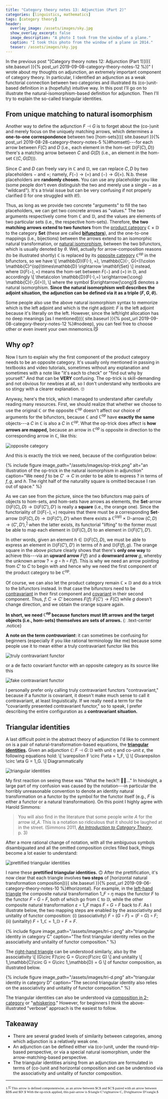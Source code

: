 ```yaml
---
title: "Category theory notes 13: Adjunction (Part 2)"
categories: [linguistics, mathematics]
tags: [category theory]
header:
  overlay_image: /assets/images/sky.jpg
  show_overlay_excerpt: false
  image_description: "A photo I took from the window of a plane."
  caption: "I took this photo from the window of a plane in 2014."
  teaser: /assets/images/sky.jpg
---
```


In the previous post "[Category theory notes 12: Adjunction (Part 1)]({{ site.baseurl }}{% post_url 2019-09-08-category-theory-notes-12 %})" I wrote about my thoughts on adjunction, an extremely important component of category theory. In particular, I identified an adjunction as a weak functorial connection between two categories and illustrated its (co-)unit-based definition in a (hopefully) intuitive way. In this post I'll go on to illustrate the natural-isomorphism-based definition for adjunction. Then I'll try to explain the so-called triangular identities.

## From unique matching to natural isomorphism
Another way to define the adjunction $F \dashv G$ is to forget about the (co-)unit and merely focus on the uniquely matching arrows, which determines a **one-to-one correspondence** between two [hom-sets]({{ site.baseurl }}{% post_url 2019-08-28-category-theory-notes-5 %}#homsett)---for each arrow between $F(C)$ and $D$ (i.e., each element in the hom-set $\mathbb{D}(F(C),D)$) there's a matching arrow between $C$ and $G(D)$ (i.e., an element in the hom-set $\mathbb{C}(C,G(D))$).
<a id="adjunction-blank"></a>

Since $C$ and $D$ can freely vary in $\mathbb{C}$ and $\mathbb{D},$ we can replace $C, D$ by two placeholders $-$ and $=$; namely, $F(-)\rightarrow(=)$ and $(-)\rightarrow G(=).$ N.b. these placeholders are **randomly chosen.** You can use any placeholder you like (some people don't even distinguish the two and merely use a single $-$ as a "wildcard"). It's a trivial issue but can be very confusing if not properly clarified (I for one struggled with it!).

Thus, as long as we provide two concrete "arguments" to fill the two placeholders, we can get two concrete arrows as "values." The two arguments respectively come from $\mathbb{C}$ and $\mathbb{D},$ and the values are elements of two particular sets (i.e., the respective hom-sets). Therefore, **the two matching arrows extend to two functors** from the [product category](https://en.wikipedia.org/wiki/Product_category) $\mathbb{C}\times\mathbb{D}$ to the category $\mathbf{Set}$ (these are called [**bifunctors**](https://en.wikipedia.org/wiki/Functor#Bifunctors_and_multifunctors)), <a id="ni"></a>and the one-to-one mappings (i.e., bijections) between the arrows extend to an isomorphic natural transformation, or [natural isomorphism](https://en.wikipedia.org/wiki/Natural_transformation), between the two bifunctors, which is usually denoted by $\theta$. Well, actually for arrow-composition reasons (to be illustrated shortly) $\mathbb{C}$ is replaced by its [opposite category](https://en.wikipedia.org/wiki/Opposite_category) $\mathbb{C}^{op}$ in the bifunctors, so we have
\\[ \mathbb{D}(F(-), =), \mathbb{C}(-, G(=))\colon \mathbb{C}^{op}\times\mathbb{D} \rightarrow \mathbf{Set} \\]
instead, where $\mathbb{D}(F(-), =)$ means the hom-set between $F(-)$ and $(=)$ in $\mathbb{D},$ and accordingly
\\[ \theta\colon \mathbb{D}(F(-),=) \xrightarrow{\cong} \mathbb{C}(-,G(=)),  \\]
where the symbol $\xrightarrow{\cong}$ denotes a natural isomorphism. **Since the natural isomorphism well describes the adjoint situation, the adjunction can be defined via it as a triple $\langle F, G, \theta\rangle$.**

Some people also use the above natural isomorphism syntax to memorize which is the left adjoint and which is the right adjoint: $F$ is the left adjoint because it's literally on the left. However, since the left/right allocation has no deep meanings [as I mentioned]({{ site.baseurl }}{% post_url 2019-09-08-category-theory-notes-12 %}#nodeep), you can feel free to choose other or even invent your own mnemonics.😼

## Why $op$?
Now I turn to explain why the first component of the product category needs to be an opposite category. It's usually only mentioned in passing in textbooks and video tutorials, sometimes without any explanation and sometimes with a note like "it's each to check" or "find out why by yourself." And that can be **VERY** confusing. The op-trick is skill-demanding and not obvious for newbies at all, so I don't understand why textbooks are so stingy with a clearer explanation. 🙄

Anyway, here's the trick, which I managed to understand after carefully reading many resources. First, we should realize that whether we choose to use the original $\mathbb{C}$ or the opposite $\mathbb{C}^{op}$ doesn't affect our choice of arguments for the bifunctors, because $\mathbb{C}$ and $\mathbb{C}^{op}$ have **exactly the same** objects---a $C$ in $\mathbb{C}$ is also a $C$ in $\mathbb{C}^{op}.$ What the op-trick does affect is **how arrows are mapped,** because an arrow in $\mathbb{C}^{op}$ is opposite in direction to the corresponding arrow in $\mathbb{C},$ like this:

![opposite category](/assets/images/op.png)

And this is exactly the trick we need, because of the configuration below:

{% include figure image_path="/assets/images/op-trick.png" alt="an illustration of the op-trick in the natural isomorphism in adjunction" caption="We need $f$ to be $C'\rightarrow C$ in order to be able to express $?$ in terms of $f, g,$ and $h.$ The right half of the naturality square is omitted because I ran out of space." %}

As we can see from the picture, since the two bifunctors map pairs of objects to hom-sets, and hom-sets have arrows as elements, the $\mathbf{Set}$-arrow $\mathbb{D}(F(C),D)\rightarrow\mathbb{D}(F(C'),D')$ is really a **square** (i.e., the orange one). Since the functoriality of $\mathbb{D}(F(-),=)$ requires that there must be a corresponding $\mathbf{Set}$-arrow $\mathbb{D}(F(C),D)\rightarrow\mathbb{D}(F(C'),D')$ when there exists a $\mathbb{C}^{(op)}\times\mathbb{D}$-arrow $(C,D)\rightarrow(C',D'),$<sup><a href="#fn1" id="ref1">1</a></sup> when the latter exists, its functorial "lifting" to the former must be able to map each element in $\mathbb{D}(F(C),D)$ to an element in $\mathbb{D}(F(C'),D').$

In other words, given an element $h\in\mathbb{D}(F(C),D),$ we must be able to express an element in $\mathbb{D}(F(C'),D')$ in terms of $h$ and $\mathbb{D}(F(f),g).$ The orange square in the above picture clearly shows that there's **only one way** to achieve this---via an **upward arrow** $F(f)$ and a **downward arrow** $g,$ whereby the unknown arrow $?=g\circ h\circ F(f).$ This is why we need an arrow pointing from $C'$ to $C$ to begin with and hence why we need the first component of the product category to be $\mathbb{C}^{op}$.

Of course, we can also let the product category remain $\mathbb{C}\times\mathbb{D}$ and do a trick to the bifunctors instead. In that case the bifunctors need to be [contravariant](http://mathworld.wolfram.com/ContravariantFunctor.html) in their first component and [covariant](http://mathworld.wolfram.com/CovariantFunctor.html) in their second component. Thus, $f\colon C\rightarrow C'$ becomes $F(f)\colon F(C')\rightarrow F(C)$ while $g$ doesn't change direction, and we obtain the orange square again.

**In short, we need $\mathbb{C}^{op}$ because functors must lift arrows and the target objects (i.e., hom-sets) themselves are sets of arrows.**
{: .text-center .notice}

**A note on the term _contravariant_:** it can sometimes be confusing for beginners (especially if you like rational terminology like me) because some people use it to mean either a truly contravariant functor like this

![truly contravariant functor](/assets/images/contravariant-true.svg)

or a de facto covariant functor with an opposite category as its source like this

![fake contravariant functor](/assets/images/contravariant-fake.svg)

I personally prefer only calling truly contravariant functors "contravariant," because if a functor is covariant, it doesn't make much sense to call it contravariant, at least linguistically. If we really need a term for the "covariantly presented contravariant functor," so to speak, I prefer describing the entire configuration as a **contravariant situation.**

## Triangular identities
A last difficult point in the abstract theory of adjunction I'd like to comment on is a pair of natural-transformation-based equations, the **[triangular identities](https://ncatlab.org/nlab/show/triangle+identities).** Given an adjunction $\mathbb{C}\colon F \dashv G\colon\mathbb{D}$ with unit $\eta$ and co-unit $\varepsilon,$ the following equations hold:
\\[ \varepsilon F \circ F\eta = 1\_F, \\]
\\[ G\varepsilon \circ \eta G = 1\_G. \\]
Diagrammatically

![triangular identities](/assets/images/tri-id.png)

My first reaction on seeing these was "What the heck?! 🥴🙀..." In hindsight, a large part of my confusion was caused by the notation---in particular the horribly unreasonable convention to denote an identity natural transformation on a functor by the symbol for the functor itself (e.g., $F$ is either a functor or a natural transformation). On this point I highly agree with Harold Simmons:
>You will also find in the literature that some people write $A$ for the arrow $id\_A.$ This is a notation so ridiculous that it should be laughed at in the street. (Simmons 2011, [_An Introduction to Category Theory_](https://books.google.co.uk/books/about/An_Introduction_to_Category_Theory.html?id=VOCQUC_uiWgC&source=kp_book_description&redir_esc=y), p.&nbsp;3)

After a more rational change of notation, with all the ambiguous symbols disambiguated and all the omitted composition circles filled back, things become a lot easier to understand:<a id="triangle"></a>

![prettified triangular identities](/assets/images/tri-id-pretty.png)

I name these **prettified triangular identities.** 🙃 After the prettification, it's now clear that each triangle involves **two steps** of [horizontal natural transformation composition]({{ site.baseurl }}{% post_url 2019-09-06-category-theory-notes-10 %}#horizontal). For example, in the <a href="#triangle">left-hand triangle</a> the composite natural transformation $1\_F\circ\eta$ maps the functor $F$ to the functor $F\circ G\circ F,$ both of which go from $\mathbb{C}$ to $\mathbb{D},$ while the other composite natural transformation $\varepsilon\circ 1\_F$ maps $F\circ G\circ F$ back to $F.$ As I illustrate below, the two mapping steps are enabled by the associativity and unitality of functor composition: (i) (associativity) $F\circ (G\circ F)=(F\circ G)\circ F$; (ii) (unitality) $F\circ 1\_\mathbb{C} = 1\_\mathbb{D}\circ F = F.$

{% include figure image_path="/assets/images/tri-c.png" alt="triangular identity in category C" caption="The first triangular identity relies on the associativity and unitality of functor composition." %}

The <a href="#triangle">right-hand triangle</a> can be understood similarly, also by the associativity
\\[ (G\circ F)\circ G = G\circ(F\circ G) \\]
and unitality
\\[ 1\_\mathbb{C}\circ G = G\circ 1\_\mathbb{D} = G \\]
of functor composition, as illustrated below.

{% include figure image_path="/assets/images/tri-d.png" alt="triangular identity in category D" caption="The second triangular identity also relies on the associativity and unitality of functor composition." %}

The triangular identities can also be understood via [composition in 2-category](https://ncatlab.org/nlab/show/triangle+identities) or "[whiskering](https://ncatlab.org/nlab/show/whiskering)." However, for beginners I think the above-illustrated "verbose" approach is the easiest to follow.

## Takeaway
- There are several graded levels of similarity between categories, among which adjunction is a relatively weak one.
- An adjunction can be defined either via (co-)unit, under the round-trip-based perspective, or via a special natural isomorphism, under the arrow-matching-based perspective.
- The triangular identities arising from an adjunction are formulated in terms of (co-)unit and horizontal composition and can be understood via the associativity and unitality of functor composition.

<hr>
<div style="font-family: serif; font-size: 0.8em;">
<a id="fn1">1.</a><sup><a href="#ref1" title="Jump back to footnote 1 in the text.">↩</a></sup> This arrow is defined componentwise, as an arrow between $C$ and $C'$ paired with an arrow between $D$ and $D'.$ With the op-trick applied, this pair-arrow is $\langle C'\rightarrow C, D\rightarrow D'\rangle.$
</div>
